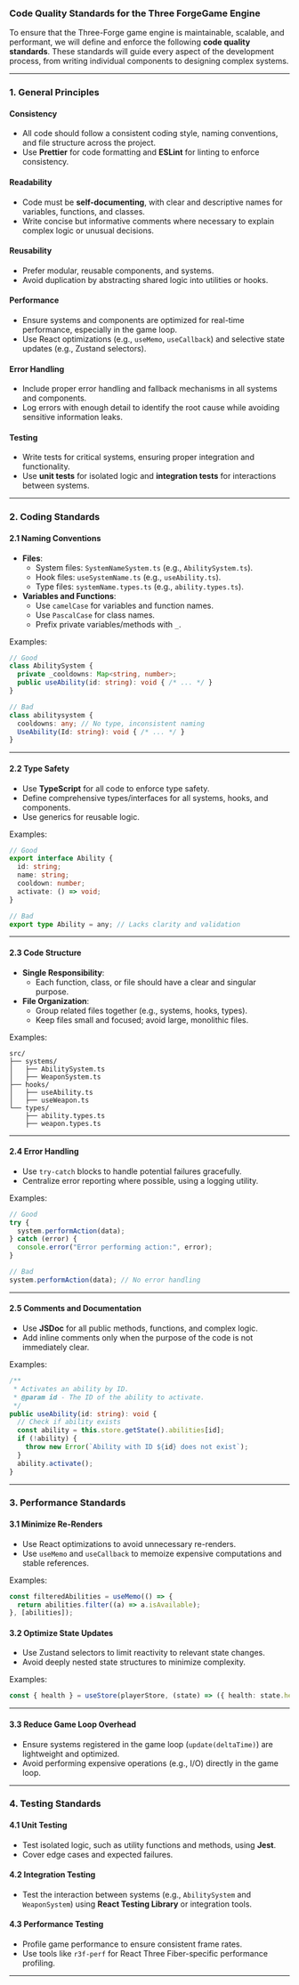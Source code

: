 ### **Code Quality Standards for the Three ForgeGame Engine**

To ensure that the Three-Forge game engine is maintainable, scalable, and performant, we will define and enforce the following **code quality standards**. These standards will guide every aspect of the development process, from writing individual components to designing complex systems.

---

### **1. General Principles**

#### **Consistency**
- All code should follow a consistent coding style, naming conventions, and file structure across the project.
- Use **Prettier** for code formatting and **ESLint** for linting to enforce consistency.

#### **Readability**
- Code must be **self-documenting**, with clear and descriptive names for variables, functions, and classes.
- Write concise but informative comments where necessary to explain complex logic or unusual decisions.

#### **Reusability**
- Prefer modular, reusable components, and systems.
- Avoid duplication by abstracting shared logic into utilities or hooks.

#### **Performance**
- Ensure systems and components are optimized for real-time performance, especially in the game loop.
- Use React optimizations (e.g., `useMemo`, `useCallback`) and selective state updates (e.g., Zustand selectors).

#### **Error Handling**
- Include proper error handling and fallback mechanisms in all systems and components.
- Log errors with enough detail to identify the root cause while avoiding sensitive information leaks.

#### **Testing**
- Write tests for critical systems, ensuring proper integration and functionality.
- Use **unit tests** for isolated logic and **integration tests** for interactions between systems.

---

### **2. Coding Standards**

#### **2.1 Naming Conventions**
- **Files**:
  - System files: `SystemNameSystem.ts` (e.g., `AbilitySystem.ts`).
  - Hook files: `useSystemName.ts` (e.g., `useAbility.ts`).
  - Type files: `systemName.types.ts` (e.g., `ability.types.ts`).
- **Variables and Functions**:
  - Use `camelCase` for variables and function names.
  - Use `PascalCase` for class names.
  - Prefix private variables/methods with `_`.

Examples:
```typescript
// Good
class AbilitySystem {
  private _cooldowns: Map<string, number>;
  public useAbility(id: string): void { /* ... */ }
}

// Bad
class abilitysystem {
  cooldowns: any; // No type, inconsistent naming
  UseAbility(Id: string): void { /* ... */ }
}
```

---

#### **2.2 Type Safety**
- Use **TypeScript** for all code to enforce type safety.
- Define comprehensive types/interfaces for all systems, hooks, and components.
- Use generics for reusable logic.

Examples:
```typescript
// Good
export interface Ability {
  id: string;
  name: string;
  cooldown: number;
  activate: () => void;
}

// Bad
export type Ability = any; // Lacks clarity and validation
```

---

#### **2.3 Code Structure**
- **Single Responsibility**:
  - Each function, class, or file should have a clear and singular purpose.
- **File Organization**:
  - Group related files together (e.g., systems, hooks, types).
  - Keep files small and focused; avoid large, monolithic files.

Examples:
```plaintext
src/
├── systems/
│   ├── AbilitySystem.ts
│   ├── WeaponSystem.ts
├── hooks/
│   ├── useAbility.ts
│   ├── useWeapon.ts
└── types/
    ├── ability.types.ts
    ├── weapon.types.ts
```

---

#### **2.4 Error Handling**
- Use `try-catch` blocks to handle potential failures gracefully.
- Centralize error reporting where possible, using a logging utility.

Examples:
```typescript
// Good
try {
  system.performAction(data);
} catch (error) {
  console.error("Error performing action:", error);
}

// Bad
system.performAction(data); // No error handling
```

---

#### **2.5 Comments and Documentation**
- Use **JSDoc** for all public methods, functions, and complex logic.
- Add inline comments only when the purpose of the code is not immediately clear.

Examples:
```typescript
/**
 * Activates an ability by ID.
 * @param id - The ID of the ability to activate.
 */
public useAbility(id: string): void {
  // Check if ability exists
  const ability = this.store.getState().abilities[id];
  if (!ability) {
    throw new Error(`Ability with ID ${id} does not exist`);
  }
  ability.activate();
}
```

---

### **3. Performance Standards**

#### **3.1 Minimize Re-Renders**
- Use React optimizations to avoid unnecessary re-renders.
- Use `useMemo` and `useCallback` to memoize expensive computations and stable references.

Examples:
```typescript
const filteredAbilities = useMemo(() => {
  return abilities.filter((a) => a.isAvailable);
}, [abilities]);
```

#### **3.2 Optimize State Updates**
- Use Zustand selectors to limit reactivity to relevant state changes.
- Avoid deeply nested state structures to minimize complexity.

Examples:
```typescript
const { health } = useStore(playerStore, (state) => ({ health: state.health }));
```

---

#### **3.3 Reduce Game Loop Overhead**
- Ensure systems registered in the game loop (`update(deltaTime)`) are lightweight and optimized.
- Avoid performing expensive operations (e.g., I/O) directly in the game loop.

---

### **4. Testing Standards**

#### **4.1 Unit Testing**
- Test isolated logic, such as utility functions and methods, using **Jest**.
- Cover edge cases and expected failures.

#### **4.2 Integration Testing**
- Test the interaction between systems (e.g., `AbilitySystem` and `WeaponSystem`) using **React Testing Library** or integration tools.

#### **4.3 Performance Testing**
- Profile game performance to ensure consistent frame rates.
- Use tools like `r3f-perf` for React Three Fiber-specific performance profiling.

---

